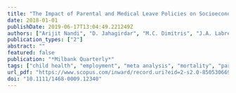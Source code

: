 ```yaml
---
title: "The Impact of Parental and Medical Leave Policies on Socioeconomic and Health Outcomes in OECD Countries: A Systematic Review of the Empirical Literature"
date: 2018-01-01
publishDate: 2019-06-17T13:04:49.221249Z
authors: ["Arijit Nandi", "D. Jahagirdar", "M.C. Dimitris", "J.A. Labrecque", "E.C. Strumpf", "J.S. Kaufman", "I. Vincent", "E. Atabay", "**S. Harper**", "A. Earle", "S.J. Heymann"]
publication_types: ["2"]
abstract: ""
featured: false
publication: "*Milbank Quarterly*"
tags: ["child health", "employment", "meta analysis", "mortality", "parental leave", "systematic review", "health care policy", "legislation", "medical leave", "sick leave"]
url_pdf: "https://www.scopus.com/inward/record.uri?eid=2-s2.0-85053066917&doi=10.1111%2f1468-0009.12340&partnerID=40&md5=ad6f6afac51e3ff87ce32b3a13b9966d"
doi: "10.1111/1468-0009.12340"
---
```


